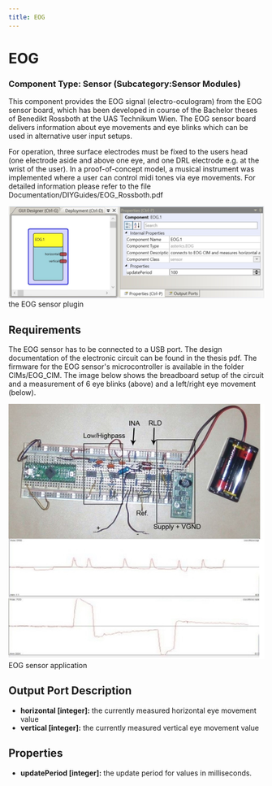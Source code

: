 ```yaml
---
title: EOG
---
```


# EOG

### Component Type: Sensor (Subcategory:Sensor Modules)

This component provides the EOG signal (electro-oculogram) from the EOG sensor board, which has been developed in course of the Bachelor theses of Benedikt Rossboth at the UAS Technikum Wien. The EOG sensor board delivers information about eye movements and eye blinks which can be used in alternative user input setups.

For operation, three surface electrodes must be fixed to the users head (one electrode aside and above one eye, and one DRL electrode e.g. at the wrist of the user). In a proof-of-concept model, a musical instrument was implemented where a user can control midi tones via eye movements. For detailed information please refer to the file Documentation/DIYGuides/EOG_Rossboth.pdf

![Screenshot: EOG plugin](./img/EOG.jpg "Screenshot: EOG plugin")  
the EOG sensor plugin

## Requirements

The EOG sensor has to be connected to a USB port. The design documentation of the electronic circuit can be found in the thesis pdf. The firmware for the EOG sensor's microcontroller is available in the folder CIMs/EOG_CIM. The image below shows the breadboard setup of the circuit and a measurement of 6 eye blinks (above) and a left/right eye movement (below).

![EOG sensor application](./img/EOGApplication.jpg "EOG sensor application")  
EOG sensor application

## Output Port Description

- **horizontal \[integer\]:** the currently measured horizontal eye movement value
- **vertical \[integer\]:** the currently measured vertical eye movement value

## Properties

- **updatePeriod \[integer\]:** the update period for values in milliseconds.
